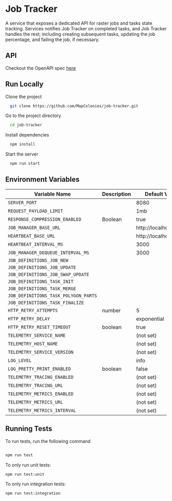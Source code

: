 
# Job Tracker

A service that exposes a dedicated API for raster jobs and tasks state tracking.
Services notifies Job Tracker on completed tasks, and Job Tracker handles the rest; including creating subsequent tasks, updating the job percentage, and failing the job, if necessary.

## API
Checkout the OpenAPI spec [here](/openapi3.yaml)
## Run Locally

Clone the project

```bash
  git clone https://github.com/MapColonies/job-tracker.git
```

Go to the project directory

```bash
  cd job-tracker
```

Install dependencies

```bash
  npm install
```

Start the server

```bash
  npm run start
```


## Environment Variables

|Variable Name                       |Description                    |Default Value                |
|------------------------------------|-------------------------------|-----------------------------|
|`SERVER_PORT`                       |                               |8080                         |
|`REQUEST_PAYLOAD_LIMIT`             |                               |1mb                          |
|`RESPONSE_COMPRESSION_ENABLED`      |Boolean                        |true                         |
|`JOB_MANAGER_BASE_URL`              |                               |http://localhost:8081        |
|`HEARTBEAT_BASE_URL`                |                               |http://localhost:8083        |
|`HEARTBEAT_INTERVAL_MS`             |                               |3000                         |
|`JOB_MANAGER_DEQUEUE_INTERVAL_MS`   |                               |3000                         |
|`JOB_DEFINITIONS_JOB_NEW`           |                               |                             |
|`JOB_DEFINITIONS_JOB_UPDATE`        |                               |                             |
|`JOB_DEFINITIONS_JOB_SWAP_UPDATE`   |                               |                             |
|`JOB_DEFINITIONS_TASK_INIT`         |                               |                             |
|`JOB_DEFINITIONS_TASK_MERGE`        |                               |                             |
|`JOB_DEFINITIONS_TASK_POLYGON_PARTS`|                               |                             |
|`JOB_DEFINITIONS_TASK_FINALIZE`     |                               |                             |
|`HTTP_RETRY_ATTEMPTS`               |number                         |5                            |
|`HTTP_RETRY_DELAY`                  |                               |exponential                  |
|`HTTP_RETRY_RESET_TIMEOUT`          |boolean                        |true                         |
|`TELEMETRY_SERVICE_NAME`            |                               |(not set)                    |
|`TELEMETRY_HOST_NAME`               |                               |(not set)                    |
|`TELEMETRY_SERVICE_VERSION`         |                               |(not set)                    |
|`LOG_LEVEL`                         |                               |info                         |
|`LOG_PRETTY_PRINT_ENABLED`          |boolean                        |false                        |
|`TELEMETRY_TRACING_ENABLED`         |                               |(not set)                    |
|`TELEMETRY_TRACING_URL`             |                               |(not set)                    |
|`TELEMETRY_METRICS_ENABLED`         |                               |(not set)                    |
|`TELEMETRY_METRICS_URL`             |                               |(not set)                    |
|`TELEMETRY_METRICS_INTERVAL`        |                               |(not set)                    |

## Running Tests

To run tests, run the following command

```bash

npm run test

```

To only run unit tests:
```bash
npm run test:unit
```

To only run integration tests:
```bash
npm run test:integration
```
